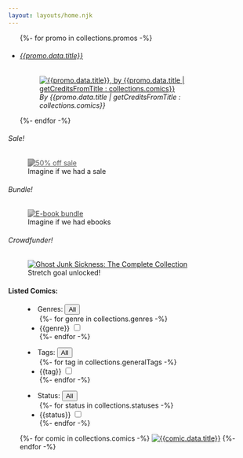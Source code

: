 ```yaml
---
layout: layouts/home.njk
---
```


<section class="promo-banner">
	<ul>
		{%- for promo in collections.promos -%} 
		<li data-title="{{promo.data.title}}"> 
		<h6 class="banner-title">
			<a href="{{promo.data.title | getUrlFromTitle : collections.comics}}"> {{promo.data.title}} </a>
		</h6>
		<figure class="banner-block">
			<a href="{{promo.data.title | getUrlFromTitle : collections.comics}}" class="banner-image"> <img src="{{promo.data.image}}" alt="{{promo.data.title}}, by {{promo.data.title | getCreditsFromTitle : collections.comics}}" /> </a> 
			<figcaption class="banner-caption">
				<cite class="banner-credit">By {{promo.data.title | getCreditsFromTitle : collections.comics}}</cite> 
			</figcaption>
		</figure>
		</li>
		{%- endfor -%} 
	</ul>
</section>
<section class="campaigns">
	<div class="campaign">
		<h6 class="campaign-title">
			Sale! 
		</h6>
		<figure class="image-block">
			<a href="#"><img src="/img/CAMP_SALE.jpg" alt="50% off sale" style="filter: grayscale(100%) contrast(40%);" /></a> 
			<figcaption class="image-caption">
				Imagine if we had a sale 
			</figcaption>
		</figure>
	</div>
	<div class="campaign">
		<h6 class="campaign-title">
			Bundle! 
		</h6>
		<figure class="image-block">
			<a href="#"><img src="/img/CAMP_EBOOKS.jpg" alt="E-book bundle" style="filter: grayscale(100%) contrast(67%);" /></a> 
			<figcaption class="image-caption">
				Imagine if we had ebooks 
			</figcaption>
		</figure>
	</div>
	<div class="campaign">
		<h6 class="campaign-title">
			Crowd<wbr/>funder! 
		</h6>
		<figure class="image-block">
			<a href="https://www.kickstarter.com/projects/1344443281/ghost-junk-sickness-the-complete-series"><img src="/img/CAMP_GJR.jpg" alt="Ghost Junk Sickness: The Complete Collection" /></a> 
			<figcaption class="image-caption">
				Stretch goal unlocked! 
			</figcaption>
		</figure>
	</div>
</section>
<section class="comics">
	<h4 class="comics-title">
		Listed Comics: 
	</h4>
	<form id="comics-list-options">
	<menu class="comic-ops"> 
		<li class="comic-op" data-toggleblock="closed"><span class="op-title" data-toggler="active">Genres:</span>
		<button type="button" class="discloser-toggle" data-toggler="active" data-collection="genres">All</button> 
		<ul class="discloser-options-list">
			{%- for genre in collections.genres -%} 
			<li class="discloser-option">
				<label> 
					{{genre}}
					<input type="checkbox" name="genres" value="{{genre}}" />
				</label>
			</li>
			{%- endfor -%} 
		</ul>
		<li class="comic-op" data-toggleblock="closed"><span class="op-title" data-toggler="active">Tags:</span>
		<button type="button" class="discloser-toggle" data-toggler="active" data-collection="tags">All</button> 
		<ul class="discloser-options-list">
			{%- for tag in collections.generalTags -%} 
			<li class="discloser-option">
				<label> 
					{{tag}}
					<input type="checkbox" name="generalTags" value="{{tag}}" />
				</label>
			</li>
			{%- endfor -%} 
		</ul>
		</li>
		<li class="comic-op" data-toggleblock="closed"><span class="op-title" data-toggler="active">Status:</span>
		<button type="button" class="discloser-toggle" data-toggler="active" data-collection="statuses">All</button> 
		<ul class="discloser-options-list">
			{%- for status in collections.statuses -%} 
			<li class="discloser-option">
				<label> 
					{{status}}
					<input type="checkbox" name="statuses" value="{{status}}" />
				</label>
			</li>
			{%- endfor -%} 
		</ul>
		</li>
	</menu>
	</form>
	<div class="comic-grid-box">
		<ul class="comic-grid">
			{%- for comic in collections.comics -%}
			<li{% if page.url== comic.url %} aria-current="page" {% endif %} data-title="{{comic.data.title}}">
				<a class="comic-thumb" href='{{ comic.url }}'><img src='{{comic.data.thumbnail}}' alt='{{comic.data.title}}' /></a>
			</li>
			{%- endfor -%} 
		</ul>
	</div>
</section>
<script type="module" src="/js/randompromo.js"></script>
<script type="module" src="/js/togglers.js"></script>

